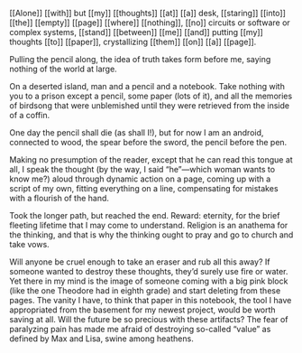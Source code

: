 [[Alone]] [[with]] but [[my]] [[thoughts]] [[at]] [[a]] desk, [[staring]] [[into]]
[[the]] [[empty]] [[page]] [[where]] [[nothing]], [[no]] circuits or software
or complex systems, [[stand]] [[between]] [[me]] [[and]] putting
[[my]] thoughts [[to]] [[paper]], crystallizing [[them]] [[on]] [[a]] [[page]].

Pulling the pencil along, the idea of truth takes form
before me, saying nothing of the world at large.

On a deserted island, man and a pencil and a notebook.
Take nothing with you to a prison except a pencil, some paper 
(lots of it), and all the memories of birdsong that were unblemished 
until they were retrieved from the inside of a coffin.

One day the pencil shall die (as shall I!), but for
now I am an android, connected to wood, the
spear before the sword, the pencil before the pen.

Making no presumption of the reader, except that he
can read this tongue at all, I speak the thought
(by the way, I said “he”—which woman wants to know me?)
aloud through dynamic action on a page, coming
up with a script of my own, fitting everything on a line,
compensating for mistakes with a flourish of the hand.

Took the longer path, but reached the end. Reward: eternity,
for the brief fleeting lifetime that I may come to understand.
Religion is an anathema for the thinking, and that is why
the thinking ought to pray and go to church and take vows.

Will anyone be cruel enough to take an eraser and rub all this
away? If someone wanted to destroy these thoughts,
they’d surely use fire or water. Yet there in my mind is
the image of someone coming with a big pink block (like
the one Theodore had in eighth grade) and start
deleting from these pages. The vanity I have, to
think that paper in this notebook, the tool I have
appropriated from the basement for my newest project,
would be worth saving at all. Will the future
be so precious with these artifacts? The fear
of paralyzing pain has made me afraid of
destroying so-called “value” as defined by
Max and Lisa, swine among heathens.



